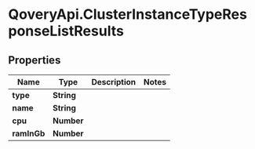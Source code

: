 # QoveryApi.ClusterInstanceTypeResponseListResults

## Properties

Name | Type | Description | Notes
------------ | ------------- | ------------- | -------------
**type** | **String** |  | 
**name** | **String** |  | 
**cpu** | **Number** |  | 
**ramInGb** | **Number** |  | 


